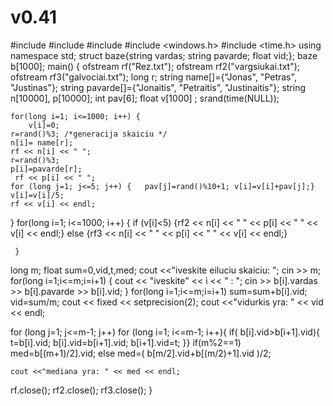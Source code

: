 # v0.41

  
#include <iostream>
#include <fstream>
#include <iomanip>
#include <windows.h>
#include <time.h>
using namespace std;
struct baze{string vardas; string pavarde; float vid;}; 
baze b[1000];
main() {
	ofstream rf("Rez.txt");
    ofstream rf2("vargsiukai.txt");
    ofstream rf3("galvociai.txt");
    long r;
	string name[]={"Jonas", "Petras", "Justinas"};
	string pavarde[]={"Jonaitis", "Petraitis", "Justinaitis"};
	string n[10000], p[10000]; 
	int pav[6]; 
	float v[1000] ;
	srand(time(NULL));
	
	for(long i=1; i<=1000; i++) {
		v[i]=0;
    r=rand()%3; /*generacija skaiciu */ 
    n[i]= name[r];
    rf << n[i] << " ";
    r=rand()%3;
    p[i]=pavarde[r];
     rf << p[i] << " ";
    for (long j=1; j<=5; j++) {	  pav[j]=rand()%10+1; v[i]=v[i]+pav[j];} 
    v[i]=v[i]/5;
	rf << v[i] << endl;   
 }
     for(long i=1; i<=1000; i++) {
     	if (v[i]<5) {rf2 << n[i] << " " << p[i] << " " << v[i] << endl;} else 
     	{rf3 << n[i] << " " << p[i] << " " << v[i] << endl;}
     	
	 }
     
     
     
		
long m;
float sum=0,vid,t,med;
cout <<"iveskite eiluciu skaiciu: ";
cin >> m;
for(long i=1;i<=m;i=i+1) {
cout << "iveskite" << i << " : ";
cin >> b[i].vardas >> b[i].pavarde >> b[i].vid;
}
for(long i=1;i<=m;i=i+1) sum=sum+b[i].vid;
vid=sum/m;
cout << fixed << setprecision(2);
cout <<"vidurkis yra: " << vid << endl;


for (long j=1; j<=m-1; j++)
for (long i=1; i<=m-1; i++){
	if( b[i].vid>b[i+1].vid){
		t=b[i].vid;
		b[i].vid=b[i+1].vid;
		b[i+1].vid=t;
	}}
	if(m%2==1) med=b[(m+1)/2].vid; else med=( b[m/2].vid+b[(m/2)+1].vid )/2;
	
	cout <<"mediana yra: " << med << endl; 
	
 rf.close();
     rf2.close();
     rf3.close();
}
